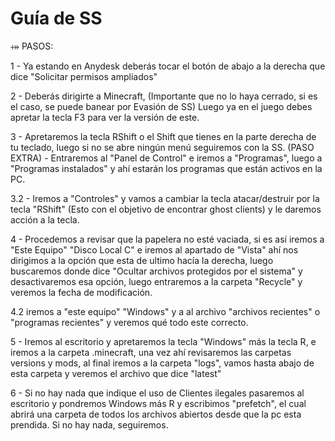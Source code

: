 # Guía de SS

⤀ PASOS:&#x20;

1 - Ya estando en Anydesk deberás tocar el botón de abajo a la derecha que dice "Solicitar permisos ampliados"

2 - Deberás dirigirte a Minecraft, (Importante que no lo haya cerrado, si es el caso, se puede banear por Evasión de SS) Luego ya en el juego debes apretar la tecla F3 para ver la versión de este.

3 - Apretaremos la tecla RShift o el Shift que tienes en la parte derecha de tu teclado, luego si no se abre ningún menú seguiremos con la SS. (PASO EXTRA) - Entraremos al "Panel de Control" e iremos a "Programas", luego a "Programas instalados" y ahí estarán los programas que están activos en la PC.

3.2 - Iremos a "Controles" y vamos a cambiar la tecla atacar/destruir por la tecla "RShift" (Esto con el objetivo de encontrar ghost clients) y le daremos acción a la tecla.

4 - Procedemos a revisar que la papelera no esté vaciada, si es así iremos a "Este Equipo" "Disco Local C" e iremos al apartado de "Vista" ahí nos dirigimos a la opción que esta de ultimo hacía la derecha, luego buscaremos donde dice "Ocultar archivos protegidos por el sistema" y desactivaremos esa opción, luego entraremos a la carpeta "Recycle" y veremos la fecha de modificación.

4.2 iremos a "este equipo" "Windows" y a al archivo "archivos recientes" o "programas recientes" y veremos qué todo este correcto.

5 - Iremos al escritorio y apretaremos la tecla "Windows" más la tecla R, e iremos a la carpeta .minecraft, una vez ahí revisaremos las carpetas versions y mods, al final iremos a la carpeta "logs", vamos hasta abajo de esta carpeta y veremos el archivo que dice "latest"

6 - Si no hay nada que indique el uso de Clientes ilegales pasaremos al escritorio y pondremos Windows más R y escribimos "prefetch", el cual abrirá una carpeta de todos los archivos abiertos desde que la pc esta prendida. Si no hay nada, seguiremos.
